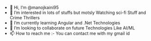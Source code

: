 - 👋 Hi, I’m @manojkaini95
- 👀 I’m interested in lots of stuffs but motsly Watching sci-fi Stuff and Crime Thrillers
- 🌱 I’m currently learning Angular and .Net Technologies
- 💞️ I’m looking to collaborate on future Technologies Like AI/ML
- 📫 How to reach me :- You can contact me with my gmail id

<!---
manojkaini95/manojkaini95 is a ✨ special ✨ repository because its `README.md` (this file) appears on your GitHub profile.
You can click the Preview link to take a look at your changes.
--->
